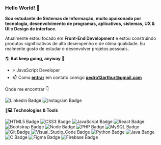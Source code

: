 ### Hello World! 👋

**Sou estudante de Sistemas de Informação, muito apaixonado por tecnologia, desenvolvimento de programas, aplicativos, sistemas, UX & UI e Design de interface.**

Atualmente estou focado em **Front-End Development** e estou construindo produtos significativos de alto desempenho e de ótima qualidade. Eu realmente gosto de estudar e desenvolver projetos pessoais.

🌎 **But keep going, anyway** 🧠

- ⚡ JavaScript Developer
- 📫 Como **[entrar](mailto:pedro13arthur@gmail.com)** em contato comigo **[pedro13arthur@gmail.com](mailto:pedro13arthur@gmail.com)**

Onde me encontrar  👇
 
![Linkedin Badge](https://img.shields.io/badge/LinkedIn-0077B5?style=for-the-badge&logo=linkedin&logoColor=white&link=https://www.linkedin.com/in/pedro-arthur-74b0b91a2/) ![Instagram Badge](https://img.shields.io/badge/Instagram-E4405F?style=for-the-badge&logo=instagram&logoColor=white&link=https://www.instagram.com/pedroh.arthur/)

**🚀💻 Technologies & Tools**

![HTML5 Badge](https://img.shields.io/badge/HTML5-E34F26?style=for-the-badge&logo=html5&logoColor=white)  ![CSS3 Badge](https://img.shields.io/badge/CSS3-1572B6?style=for-the-badge&logo=css3&logoColor=white) ![JavaScript Badge](https://img.shields.io/badge/JavaScript-F7DF1E?style=for-the-badge&logo=javascript&logoColor=black) ![React Badge](https://img.shields.io/badge/React-20232A?style=for-the-badge&logo=react&logoColor=61DAFB) ![Bootstrap Badge](https://img.shields.io/badge/Bootstrap-563D7C?style=for-the-badge&logo=bootstrap&logoColor=white) ![Node Badge](https://img.shields.io/badge/Node.js-43853D?style=for-the-badge&logo=node.js&logoColor=white) ![PHP Badge](https://img.shields.io/badge/PHP-777BB4?style=for-the-badge&logo=php&logoColor=white) ![MySQL Badge](https://img.shields.io/badge/MySQL-00000F?style=for-the-badge&logo=mysql&logoColor=white) ![Git Badge](https://img.shields.io/badge/Git-F05032?style=for-the-badge&logo=git&logoColor=white) ![Visual_Studio_Code Badge](https://img.shields.io/badge/Visual_Studio_Code-0078D4?style=for-the-badge&logo=visual%20studio%20code&logoColor=white) ![Python Badge](https://img.shields.io/badge/Python-F7CB3F?style=for-the-badge&logo=python&logoColor=white) ![Java Badge](https://img.shields.io/badge/Java-DB1D1E?style=for-the-badge&logo=java&logoColor=white) ![C Badge](https://img.shields.io/badge/C-3949A9?style=for-the-badge&logo=c&logoColor=white) ![Figma Badge](https://img.shields.io/badge/Figma-000000?style=for-the-badge&logo=figma&logoColor=white) ![Firebase Badge](https://img.shields.io/badge/Firebase-000000?style=for-the-badge&logo=firebase&logoColor=white) 
